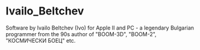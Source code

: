 # Ivailo_Beltchev
Software by Ivailo Beltchev (Ivo) for Apple II and PC - a legendary Bulgarian programmer from the 90s author of "BOOM-3D", "BOOM-2", "КОСМИЧЕСКИ БОЕЦ" etc.
